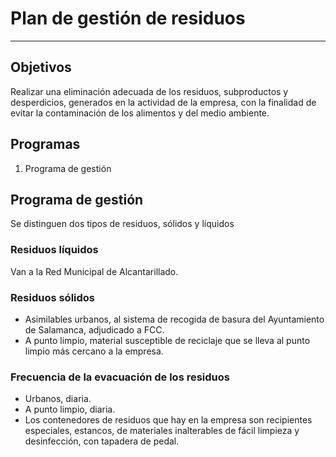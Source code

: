 # Plan de gestión de residuos
___

## Objetivos
Realizar una eliminación adecuada de los residuos, subproductos y desperdicios, generados en la actividad de la empresa, con la finalidad de evitar la contaminación de los alimentos y del medio ambiente.

## Programas
1. Programa de gestión

## Programa de gestión
Se distinguen dos tipos de residuos, sólidos y líquidos

### Residuos líquidos
Van a la Red Municipal de Alcantarillado.

### Residuos sólidos
* Asimilables urbanos, al sistema de recogida de basura del Ayuntamiento de Salamanca, adjudicado a FCC.
* A punto limpio, material susceptible de reciclaje que se lleva al punto limpio más cercano a la empresa.

### Frecuencia de la evacuación de los residuos
  * Urbanos, diaria.
  * A punto limpio, diaria.
  * Los contenedores de residuos que hay en la empresa son recipientes especiales, estancos, de materiales inalterables de fácil limpieza y desinfección, con tapadera de pedal.
